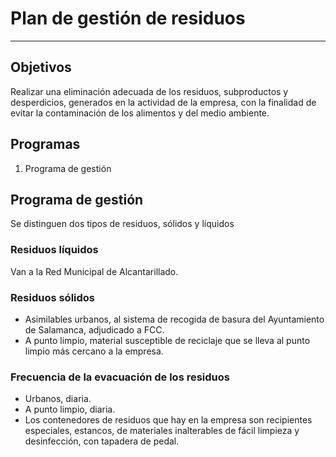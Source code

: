 # Plan de gestión de residuos
___

## Objetivos
Realizar una eliminación adecuada de los residuos, subproductos y desperdicios, generados en la actividad de la empresa, con la finalidad de evitar la contaminación de los alimentos y del medio ambiente.

## Programas
1. Programa de gestión

## Programa de gestión
Se distinguen dos tipos de residuos, sólidos y líquidos

### Residuos líquidos
Van a la Red Municipal de Alcantarillado.

### Residuos sólidos
* Asimilables urbanos, al sistema de recogida de basura del Ayuntamiento de Salamanca, adjudicado a FCC.
* A punto limpio, material susceptible de reciclaje que se lleva al punto limpio más cercano a la empresa.

### Frecuencia de la evacuación de los residuos
  * Urbanos, diaria.
  * A punto limpio, diaria.
  * Los contenedores de residuos que hay en la empresa son recipientes especiales, estancos, de materiales inalterables de fácil limpieza y desinfección, con tapadera de pedal.
